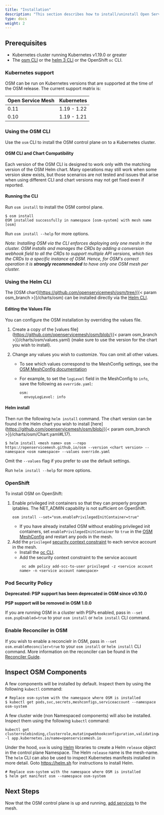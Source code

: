 ```yaml
---
title: "Installation"
description: "This section describes how to install/uninstall Open Service Mesh (OSM) on a Kubernetes cluster"
type: docs
weight: 2
---
```


## Prerequisites

- Kubernetes cluster running Kubernetes v1.19.0 or greater
- The [osm CLI](/docs/guides/cli) or the [helm 3 CLI](https://helm.sh/docs/intro/install/) or the OpenShift `oc` CLI.

### Kubernetes support

OSM can be run on Kubernetes versions that are supported at the time of the OSM release. The current support matrix is:

| Open Service Mesh | Kubernetes  |
| ----------------- | ----------- |
| 0.11              | 1.19 - 1.22 |
| 0.10              | 1.19 - 1.21 |

### Using the OSM CLI

Use the `osm` CLI to install the OSM control plane on to a Kubernetes cluster.

#### OSM CLI and Chart Compatibility

Each version of the OSM CLI is designed to work only with the matching version of the OSM Helm chart. Many operations may still work when some version skew exists, but those scenarios are not tested and issues that arise when using different CLI and chart versions may not get fixed even if reported.

#### Running the CLI

Run `osm install` to install the OSM control plane.

```console
$ osm install
OSM installed successfully in namespace [osm-system] with mesh name [osm]
```

Run `osm install --help` for more options.

_Note: Installing OSM via the CLI enforces deploying only one mesh in the cluster. OSM installs and manages the CRDs by adding a conversion webhook field to all the CRDs to support multiple API versions, which ties the CRDs to a specific instance of OSM. Hence, for OSM's correct operation it is **strongly recommended** to have only one OSM mesh per cluster._

### Using the Helm CLI

The [OSM chart](https://github.com/openservicemesh/osm/tree/{{< param osm_branch >}}/charts/osm) can be installed directly via the [Helm CLI](https://helm.sh/docs/intro/install/).

#### Editing the Values File

You can configure the OSM installation by overriding the values file.

1. Create a copy of the [values file](https://github.com/openservicemesh/osm/blob/{{< param osm_branch >}}/charts/osm/values.yaml) (make sure to use the version for the chart you wish to install).
1. Change any values you wish to customize. You can omit all other values.

   - To see which values correspond to the MeshConfig settings, see the [OSM MeshConfig documentation](/docs/guides/mesh_config)

   - For example, to set the `logLevel` field in the MeshConfig to `info`, save the following as `override.yaml`:
     ```
     osm:
       envoyLogLevel: info
     ```

#### Helm install

Then run the following `helm install` command. The chart version can be found in the Helm chart you wish to install [here](https://github.com/openservicemesh/osm/blob/{{< param osm_branch >}}/charts/osm/Chart.yaml#L17).

```console
$ helm install <mesh name> osm --repo https://openservicemesh.github.io/osm --version <chart version> --namespace <osm namespace> --values override.yaml
```

Omit the `--values` flag if you prefer to use the default settings.

Run `helm install --help` for more options.

### OpenShift

To install OSM on OpenShift:

1. Enable privileged init containers so that they can properly program iptables. The NET_ADMIN capability is not sufficient on OpenShift.
   ```shell
   osm install --set="osm.enablePrivilegedInitContainer=true"
   ```
   - If you have already installed OSM without enabling privileged init containers, set `enablePrivilegedInitContainer` to `true` in the [OSM MeshConfig](/docs/guides/mesh_config) and restart any pods in the mesh.
1. Add the `privileged` [security context constraint](https://docs.openshift.com/container-platform/4.7/authentication/managing-security-context-constraints.html) to each service account in the mesh.
   - Install the [oc CLI](https://docs.openshift.com/container-platform/4.7/cli_reference/openshift_cli/getting-started-cli.html).
   - Add the security context constraint to the service account
     ```shell
      oc adm policy add-scc-to-user privileged -z <service account name> -n <service account namespace>
     ```

### Pod Security Policy

**Deprecated: PSP support has been deprecated in OSM since v0.10.0**

**PSP support will be removed in OSM 1.0.0**

If you are running OSM in a cluster with PSPs enabled, pass in `--set osm.pspEnabled=true` to your `osm install` or `helm install` CLI command.

### Enable Reconciler in OSM

If you wish to enable a reconcielr in OSM, pass in `--set osm.enableReconciler=true` to your `osm install` or `helm install` CLI command. More information on the reconciler can be found in the [Reconciler Guide](/docs/guides/reconciler).

## Inspect OSM Components

A few components will be installed by default. Inspect them by using the following `kubectl` command:

```console
# Replace osm-system with the namespace where OSM is installed
$ kubectl get pods,svc,secrets,meshconfigs,serviceaccount --namespace osm-system
```

A few cluster wide (non Namespaced components) will also be installed. Inspect them using the following `kubectl` command:

```console
kubectl get clusterrolebinding,clusterrole,mutatingwebhookconfiguration,validatingwebhookconfigurations -l app.kubernetes.io/name=openservicemesh.io
```

Under the hood, `osm` is using [Helm](https://helm.sh) libraries to create a Helm `release` object in the control plane Namespace. The Helm `release` name is the mesh-name. The `helm` CLI can also be used to inspect Kubernetes manifests installed in more detail. Goto https://helm.sh for instructions to install Helm.

```console
# Replace osm-system with the namespace where OSM is installed
$ helm get manifest osm --namespace osm-system
```

## Next Steps

Now that the OSM control plane is up and running, [add services](/docs/guides/app_onboarding/) to the mesh.
